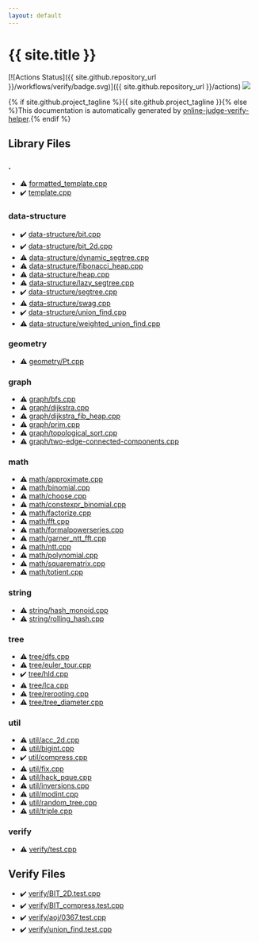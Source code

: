 ```yaml
---
layout: default
---
```


<!-- mathjax config similar to math.stackexchange -->
<script type="text/javascript" async
  src="https://cdnjs.cloudflare.com/ajax/libs/mathjax/2.7.5/MathJax.js?config=TeX-MML-AM_CHTML">
</script>
<script type="text/x-mathjax-config">
  MathJax.Hub.Config({
    TeX: { equationNumbers: { autoNumber: "AMS" }},
    tex2jax: {
      inlineMath: [ ['$','$'] ],
      processEscapes: true
    },
    "HTML-CSS": { matchFontHeight: false },
    displayAlign: "left",
    displayIndent: "2em"
  });
</script>

<script type="text/javascript" src="https://cdnjs.cloudflare.com/ajax/libs/jquery/3.4.1/jquery.min.js"></script>
<script src="https://cdn.jsdelivr.net/npm/jquery-balloon-js@1.1.2/jquery.balloon.min.js" integrity="sha256-ZEYs9VrgAeNuPvs15E39OsyOJaIkXEEt10fzxJ20+2I=" crossorigin="anonymous"></script>
<script type="text/javascript" src="assets/js/copy-button.js"></script>
<link rel="stylesheet" href="assets/css/copy-button.css" />


# {{ site.title }}

[![Actions Status]({{ site.github.repository_url }}/workflows/verify/badge.svg)]({{ site.github.repository_url }}/actions)
<a href="{{ site.github.repository_url }}"><img src="https://img.shields.io/github/last-commit/{{ site.github.owner_name }}/{{ site.github.repository_name }}" /></a>

{% if site.github.project_tagline %}{{ site.github.project_tagline }}{% else %}This documentation is automatically generated by <a href="https://github.com/kmyk/online-judge-verify-helper">online-judge-verify-helper</a>.{% endif %}

## Library Files

<div id="5058f1af8388633f609cadb75a75dc9d"></div>

### .

* :warning: <a href="library/formatted_template.cpp.html">formatted_template.cpp</a>
* :heavy_check_mark: <a href="library/template.cpp.html">template.cpp</a>


<div id="36397fe12f935090ad150c6ce0c258d4"></div>

### data-structure

* :heavy_check_mark: <a href="library/data-structure/bit.cpp.html">data-structure/bit.cpp</a>
* :heavy_check_mark: <a href="library/data-structure/bit_2d.cpp.html">data-structure/bit_2d.cpp</a>
* :warning: <a href="library/data-structure/dynamic_segtree.cpp.html">data-structure/dynamic_segtree.cpp</a>
* :warning: <a href="library/data-structure/fibonacci_heap.cpp.html">data-structure/fibonacci_heap.cpp</a>
* :warning: <a href="library/data-structure/heap.cpp.html">data-structure/heap.cpp</a>
* :warning: <a href="library/data-structure/lazy_segtree.cpp.html">data-structure/lazy_segtree.cpp</a>
* :heavy_check_mark: <a href="library/data-structure/segtree.cpp.html">data-structure/segtree.cpp</a>
* :warning: <a href="library/data-structure/swag.cpp.html">data-structure/swag.cpp</a>
* :heavy_check_mark: <a href="library/data-structure/union_find.cpp.html">data-structure/union_find.cpp</a>
* :warning: <a href="library/data-structure/weighted_union_find.cpp.html">data-structure/weighted_union_find.cpp</a>


<div id="ed7daeb157cd9b31e53896ad3c771a26"></div>

### geometry

* :warning: <a href="library/geometry/Pt.cpp.html">geometry/Pt.cpp</a>


<div id="f8b0b924ebd7046dbfa85a856e4682c8"></div>

### graph

* :warning: <a href="library/graph/bfs.cpp.html">graph/bfs.cpp</a>
* :warning: <a href="library/graph/dijkstra.cpp.html">graph/dijkstra.cpp</a>
* :warning: <a href="library/graph/dijkstra_fib_heap.cpp.html">graph/dijkstra_fib_heap.cpp</a>
* :warning: <a href="library/graph/prim.cpp.html">graph/prim.cpp</a>
* :warning: <a href="library/graph/topological_sort.cpp.html">graph/topological_sort.cpp</a>
* :warning: <a href="library/graph/two-edge-connected-components.cpp.html">graph/two-edge-connected-components.cpp</a>


<div id="7e676e9e663beb40fd133f5ee24487c2"></div>

### math

* :warning: <a href="library/math/approximate.cpp.html">math/approximate.cpp</a>
* :warning: <a href="library/math/binomial.cpp.html">math/binomial.cpp</a>
* :warning: <a href="library/math/choose.cpp.html">math/choose.cpp</a>
* :warning: <a href="library/math/constexpr_binomial.cpp.html">math/constexpr_binomial.cpp</a>
* :warning: <a href="library/math/factorize.cpp.html">math/factorize.cpp</a>
* :warning: <a href="library/math/fft.cpp.html">math/fft.cpp</a>
* :warning: <a href="library/math/formalpowerseries.cpp.html">math/formalpowerseries.cpp</a>
* :warning: <a href="library/math/garner_ntt_fft.cpp.html">math/garner_ntt_fft.cpp</a>
* :warning: <a href="library/math/ntt.cpp.html">math/ntt.cpp</a>
* :warning: <a href="library/math/polynomial.cpp.html">math/polynomial.cpp</a>
* :warning: <a href="library/math/squarematrix.cpp.html">math/squarematrix.cpp</a>
* :warning: <a href="library/math/totient.cpp.html">math/totient.cpp</a>


<div id="b45cffe084dd3d20d928bee85e7b0f21"></div>

### string

* :warning: <a href="library/string/hash_monoid.cpp.html">string/hash_monoid.cpp</a>
* :warning: <a href="library/string/rolling_hash.cpp.html">string/rolling_hash.cpp</a>


<div id="c0af77cf8294ff93a5cdb2963ca9f038"></div>

### tree

* :warning: <a href="library/tree/dfs.cpp.html">tree/dfs.cpp</a>
* :warning: <a href="library/tree/euler_tour.cpp.html">tree/euler_tour.cpp</a>
* :heavy_check_mark: <a href="library/tree/hld.cpp.html">tree/hld.cpp</a>
* :warning: <a href="library/tree/lca.cpp.html">tree/lca.cpp</a>
* :warning: <a href="library/tree/rerooting.cpp.html">tree/rerooting.cpp</a>
* :warning: <a href="library/tree/tree_diameter.cpp.html">tree/tree_diameter.cpp</a>


<div id="05c7e24700502a079cdd88012b5a76d3"></div>

### util

* :warning: <a href="library/util/acc_2d.cpp.html">util/acc_2d.cpp</a>
* :warning: <a href="library/util/bigint.cpp.html">util/bigint.cpp</a>
* :heavy_check_mark: <a href="library/util/compress.cpp.html">util/compress.cpp</a>
* :warning: <a href="library/util/fix.cpp.html">util/fix.cpp</a>
* :warning: <a href="library/util/hack_pque.cpp.html">util/hack_pque.cpp</a>
* :warning: <a href="library/util/inversions.cpp.html">util/inversions.cpp</a>
* :warning: <a href="library/util/modint.cpp.html">util/modint.cpp</a>
* :warning: <a href="library/util/random_tree.cpp.html">util/random_tree.cpp</a>
* :warning: <a href="library/util/triple.cpp.html">util/triple.cpp</a>


<div id="e8418d1d706cd73548f9f16f1d55ad6e"></div>

### verify

* :warning: <a href="library/verify/test.cpp.html">verify/test.cpp</a>


## Verify Files

* :heavy_check_mark: <a href="verify/verify/BIT_2D.test.cpp.html">verify/BIT_2D.test.cpp</a>
* :heavy_check_mark: <a href="verify/verify/BIT_compress.test.cpp.html">verify/BIT_compress.test.cpp</a>
* :heavy_check_mark: <a href="verify/verify/aoj/0367.test.cpp.html">verify/aoj/0367.test.cpp</a>
* :heavy_check_mark: <a href="verify/verify/union_find.test.cpp.html">verify/union_find.test.cpp</a>


